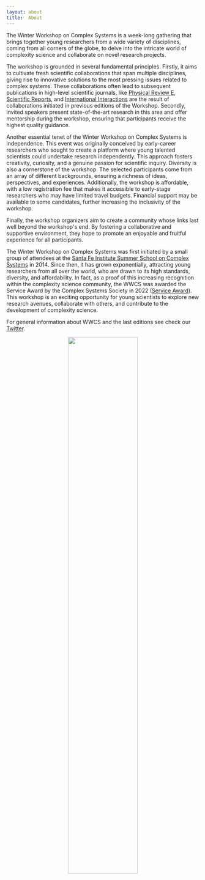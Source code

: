 ```yaml
---
layout: about
title:  About
---
```


The Winter Workshop on Complex Systems is a week-long gathering that brings together young researchers from a wide variety of disciplines, coming from all corners of the globe, to delve into the intricate world of complexity science and collaborate on novel research projects. 

The workshop is grounded in several fundamental principles. Firstly, it aims to cultivate fresh scientific collaborations that span multiple disciplines, giving rise to innovative solutions to the most pressing issues related to complex systems. These collaborations often lead to subsequent publications in high-level scientific journals, like [Physical Review E](https://journals.aps.org/pre/abstract/10.1103/PhysRevE.99.052311), [Scientific Reports](https://www.nature.com/articles/s41598-021-98147-w#Ack1), and [International Interactions](https://www.tandfonline.com/doi/full/10.1080/03050629.2021.1860034) are the result of collaborations initiated in previous editions of the Workshop. Secondly, invited speakers present state-of-the-art research in this area and offer mentorship during the workshop, ensuring that participants receive the highest quality guidance.

Another essential tenet of the Winter Workshop on Complex Systems is independence. This event was originally conceived by early-career researchers who sought to create a platform where young talented scientists could undertake research independently. This approach fosters creativity, curiosity, and a genuine passion for scientific inquiry. Diversity is also a cornerstone of the workshop. The selected participants come from an array of different backgrounds, ensuring a richness of ideas, perspectives, and experiences. Additionally, the workshop is affordable, with a low registration fee that makes it accessible to early-stage researchers who may have limited travel budgets. Financial support may be available to some candidates, further increasing the inclusivity of the workshop.

Finally, the workshop organizers aim to create a community whose links last well beyond the workshop's end. By fostering a collaborative and supportive environment, they hope to promote an enjoyable and fruitful experience for all participants.

The Winter Workshop on Complex Systems was first initiated by a small group of attendees at the [Santa Fe Institute Summer School on Complex Systems](https://www.santafe.edu/engage/learn/programs/sfi-complex-systems-summer-school) in 2014. Since then, it has grown exponentially, attracting young researchers from all over the world, who are drawn to its high standards, diversity, and affordability. In fact, as a proof of this increasing recognition within the complexity science community, the WWCS was awarded the Service Award by the Complex Systems Society in 2022 ([Service Award](https://cssociety.org/event/c08452ce-9986-4bf7-8b33-cb72a9bb50c9)). This workshop is an exciting opportunity for young scientists to explore new research avenues, collaborate with others, and contribute to the development of complexity science.

For general information about WWCS and the last editions see check our [Twitter](https://twitter.com/winter_complex).

<center><img src="/assets/image24/award.jpeg" width="60%"/></center>
